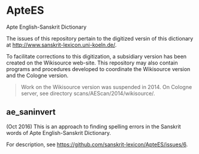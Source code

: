 ApteES
======

Apte English-Sanskrit Dictionary

The issues of this repository pertain to the digitized versin of this dictionary at 
http://www.sanskrit-lexicon.uni-koeln.de/.

To facilitate corrections to this digitization, a subsidiary version has been created on
the Wikisource web-site.  This repository may also contain programs and procedures 
developed to coordinate the Wikisource version and the Cologne version.
> Work on the Wikisource version was suspended in 2014.
  On Cologne server, see directory scans/AEScan/2014/wikisource/.
  
## ae_saninvert
(Oct 2016)
This is an approach to finding spelling errors in the Sanskrit words of
Apte English-Sanskrit Dictionary.  

For description, see https://github.com/sanskrit-lexicon/ApteES/issues/6.
